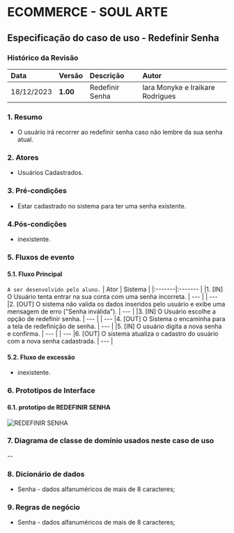 # ECOMMERCE - SOUL ARTE

## Especificação do caso de uso - Redefinir Senha
### Histórico da Revisão
|  Data  | Versão | Descrição | Autor |
|:-------|:-------|:----------|:------|
| 18/12/2023 | **1.00** | Redefinir Senha | Iara Monyke e Iraikare Rodrigues |


### 1. Resumo 
- O usuário irá recorrer ao redefinir senha caso não lembre da sua senha atual.

### 2. Atores 
- Usuários Cadastrados.

### 3. Pré-condições
- Estar cadastrado no sistema para ter uma senha existente.

### 4.Pós-condições
- inexistente.


### 5. Fluxos de evento

#### 5.1. Fluxo Principal 
`A ser desenvolvido pelo aluno.`
|  Ator  | Sistema |
|:-------|:------- |
|1. [IN] O Usuário tenta entrar na sua conta com uma senha incorreta. | --- |
| --- |2. [OUT] O sistema não valida os dados inseridos pelo usuário e exibe uma mensagem de erro ("Senha inválida"). | --- |
|3. [IN] O Usuário escolhe a opção de redefinir senha. | --- |
| --- |4.  [OUT] O Sistema o encaminha para a tela de redefinição de senha. | --- |
|5. [IN] O usuário digita a nova senha e confirma. | --- |
| --- |6.  [OUT] O sistema atualiza o cadastro do usuário com a nova senha cadastrada. | --- |

#### 5.2. Fluxo de excessão
- inexistente.


### 6. Prototipos de Interface
#### 6.1. prototipo de REDEFINIR SENHA
![REDEFINIR SENHA](https://github.com/PI-InfoWeb-CNAT/2023-Soul_Arte/assets/99852137/4c4ef5a6-0cbd-48eb-a3d8-25cbef5f1a44)


### 7. Diagrama de classe de domínio usados neste caso de uso
--

### 8. Dicionário de dados
- Senha - dados alfanuméricos de mais de 8 caracteres;

### 9. Regras de negócio
- Senha - dados alfanuméricos de mais de 8 caracteres;
